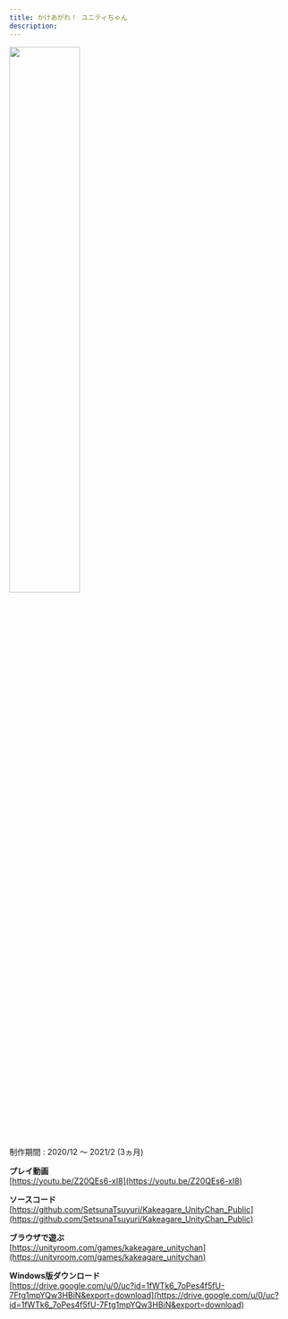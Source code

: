 ```yaml
---
title: かけあがれ！ ユニティちゃん
description: 
---
```


<img src="images/kakeagare_unitychan.jpg" width="50%">

制作期間 : 2020/12 ～ 2021/2 (3ヵ月)

**プレイ動画**  
[https://youtu.be/Z20QEs6-xI8](https://youtu.be/Z20QEs6-xI8)

**ソースコード**  
[https://github.com/SetsunaTsuyuri/Kakeagare_UnityChan_Public](https://github.com/SetsunaTsuyuri/Kakeagare_UnityChan_Public)

**ブラウザで遊ぶ**  
[https://unityroom.com/games/kakeagare_unitychan](https://unityroom.com/games/kakeagare_unitychan)

**Windows版ダウンロード**  
[https://drive.google.com/u/0/uc?id=1fWTk6_7oPes4f5fU-7Ftg1mpYQw3HBiN&export=download](https://drive.google.com/u/0/uc?id=1fWTk6_7oPes4f5fU-7Ftg1mpYQw3HBiN&export=download)
